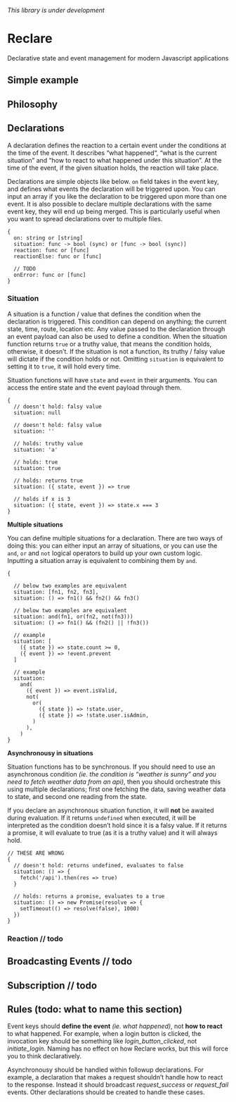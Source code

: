 _This library is under development_

# Reclare

Declarative state and event management for modern Javascript applications

## Simple example

## Philosophy

## Declarations

A declaration defines the reaction to a certain event under the conditions at the time of the event. It describes “what happened“, “what is the current situation” and “how to react to what happened under this situation”. At the time of the event, if the given situation holds, the reaction will take place.

Declarations are simple objects like below. `on` field takes in the event key, and defines what events the declaration will be triggered upon. You can input an array if you like the declaration to be triggered upon more than one event. It is also possible to declare multiple declarations with the same event key, they will end up being merged. This is particularly useful when you want to spread declarations over to multiple files.

```
{
  on: string or [string]
  situation: func -> bool (sync) or [func -> bool (sync)]
  reaction: func or [func]
  reactionElse: func or [func]

  // TODO
  onError: func or [func]
}
```

### Situation

A situation is a function / value that defines the condition when the declaration is triggered. This condition can depend on anything; the current state, time, route, location etc. Any value passed to the declaration through an event payload can also be used to define a condition. When the situation function returns `true` or a truthy value, that means the condition holds, otherwise, it doesn’t. If the situation is not a function, its truthy / falsy value will dictate if the condition holds or not. Omitting `situation` is equivalent to setting it to `true`, it will hold every time.

Situation functions will have `state` and `event` in their arguments. You can access the entire state and the event payload through them.

```
{
  // doesn't hold: falsy value
  situation: null

  // doesn't hold: falsy value
  situation: ''

  // holds: truthy value
  situation: 'a'

  // holds: true
  situation: true

  // holds: returns true
  situation: ({ state, event }) => true

  // holds if x is 3
  situation: ({ state, event }) => state.x === 3
}
```

**Multiple situations**

You can define multiple situations for a declaration. There are two ways of doing this: you can either input an array of situations, or you can use the `and`, `or` and `not` logical operators to build up your own custom logic. Inputting a situation array is equivalent to combining them by `and`.

```
{

  // below two examples are equivalent
  situation: [fn1, fn2, fn3],
  situation: () => fn1() && fn2() && fn3()

  // below two examples are equivalent
  situation: and(fn1, or(fn2, not(fn3)))
  situation: () => fn1() && (fn2() || !fn3())

  // example
  situation: [
    ({ state }) => state.count >= 0,
    ({ event }) => !event.prevent
  ]

  // example
  situation:
    and(
      ({ event }) => event.isValid,
      not(
        or(
          ({ state }) => !state.user,
          ({ state }) => !state.user.isAdmin,
        )
      ),
    )
}
```

**Asynchronousy in situations**

Situation functions has to be synchronous. If you should need to use an asynchronous condition _(ie. the condition is “weather is sunny” and you need to fetch weather data from an api)_, then you should orchestrate this using multiple declarations; first one fetching the data, saving weather data to state, and second one reading from the state.

If you declare an asynchronous situation function, it will **not** be awaited during evaluation. If it returns `undefined` when executed, it will be interpreted as the condition doesn’t hold since it is a falsy value. If it returns a promise, it will evaluate to true (as it is a truthy value) and it will always hold.

```
// THESE ARE WRONG
{
  // doesn't hold: returns undefined, evaluates to false
  situation: () => {
    fetch('/api').then(res => true)
  }

  // holds: returns a promise, evaluates to a true
  situation: () => new Promise(resolve => {
    setTimeout(() => resolve(false), 1000)
  })
}
```

### Reaction // todo

## Broadcasting Events // todo

## Subscription // todo

## Rules (todo: what to name this section)

Event keys should **define the event** _(ie. what happened)_, not **how to react** to what happened. For example, when a login button is clicked, the invocation key should be something like _login_button_clicked_, not _initiate_login_. Naming has no effect on how Reclare works, but this will force you to think declaratively.

Asynchronousy should be handled within followup declarations. For example, a declaration that makes a request shouldn’t handle how to react to the response. Instead it should broadcast _request_success_ or _request_fail_ events. Other declarations should be created to handle these cases.
